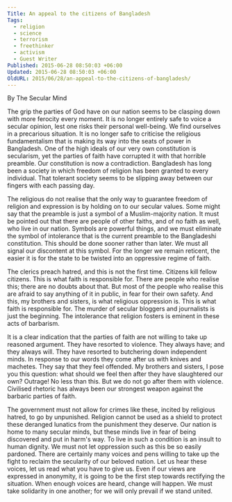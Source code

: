 ```yaml
---
Title: An appeal to the citizens of Bangladesh
Tags:
  - religion
  - science
  - terrorism
  - freethinker
  - activism
  - Guest Writer
Published: 2015-06-28 08:50:03 +06:00
Updated: 2015-06-28 08:50:03 +06:00
OldURL: 2015/06/28/an-appeal-to-the-citizens-of-bangladesh/
---
```


By The Secular Mind

The grip the parties of God have on our nation seems to be clasping down with more ferocity every moment. It is no longer entirely safe to voice a secular opinion, lest one risks their personal well-being. We find ourselves in a precarious situation. It is no longer safe to criticise the religious fundamentalism that is making its way into the seats of power in Bangladesh. One of the high ideals of our very own constitution is secularism, yet the parties of faith have corrupted it with that horrible preamble. Our constitution is now a contradiction. Bangladesh has long been a society in which freedom of religion has been granted to every individual. That tolerant society seems to be slipping away between our fingers with each passing day.

The religious do not realise that the only way to guarantee freedom of religion and expression is by holding on to our secular values. Some might say that the preamble is just a symbol of a Muslim-majority nation. It must be pointed out that there are people of other faiths, and of no faith as well, who live in our nation. Symbols are powerful things, and we must eliminate the symbol of intolerance that is the current preamble to the Bangladeshi constitution. This should be done sooner rather than later. We must all signal our discontent at this symbol. For the longer we remain reticent, the easier it is for the state to be twisted into an oppressive regime of faith.

The clerics preach hatred, and this is not the first time. Citizens kill fellow citizens. This is what faith is responsible for. There are people who realise this; there are no doubts about that. But most of the people who realise this are afraid to say anything of it in public, in fear for their own safety. And this, my brothers and sisters, is what religious oppression is. This is what faith is responsible for. The murder of secular bloggers and journalists is just the beginning. The intolerance that religion fosters is eminent in these acts of barbarism.

It is a clear indication that the parties of faith are not willing to take up reasoned argument. They have resorted to violence. They always have; and they always will. They have resorted to butchering down independent minds. In response to our words they come after us with knives and machetes. They say that they feel offended. My brothers and sisters, I pose you this question: what should we feel then after they have slaughtered our own? Outrage! No less than this. But we do not go after them with violence. Civilised rhetoric has always been our strongest weapon against the barbaric parties of faith.


The government must not allow for crimes like these, incited by religious hatred, to go by unpunished. Religion cannot be used as a shield to protect these deranged lunatics from the punishment they deserve. Our nation is home to many secular minds, but these minds live in fear of being discovered and put in harm's way. To live in such a condition is an insult to human dignity. We must not let oppression such as this be so easily pardoned. There are certainly many voices and pens willing to take up the fight to reclaim the secularity of our beloved nation. Let us hear these voices, let us read what you have to give us. Even if our views are expressed in anonymity, it is going to be the first step towards rectifying the situation. When enough voices are heard, change will happen. We must take solidarity in one another; for we will only prevail if we stand united.
